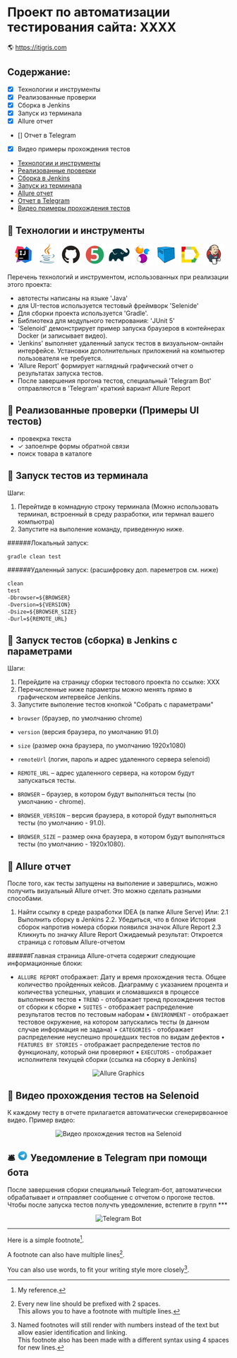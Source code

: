 # Проект по автоматизации тестирования сайта: ХХХХ
:earth_americas: https://itigris.com

## Содержание:
- [x]	Технологии и инструменты
- [x]	Реализованные проверки
- [x]	Сборка в Jenkins
- [x]	Запуск из терминала
- [x]	Allure отчет
- []	Отчет в Telegram
- [x]	Видео примеры прохождения тестов

- [Технологии и инструменты](#watermelon-технологии-и-инструменты)
- [Реализованные проверки](#watermelon-Реализованные-проверки)
- [Сборка в Jenkins](#watermelon-Jenkins-job)
- [Запуск из терминала](#watermelon-Запуск-тестов-из-терминала)
- [Allure отчет](#watermelon-Allure-отчет)
- [Отчет в Telegram](#watermelon-Уведомление-в-Telegram-при-помощи-бота)
- [Видео примеры прохождения тестов](#watermelon-Примеры-видео-о-прохождении-тестов)

## :watermelon: Технологии и инструменты

<p align="center">
<a href="https://www.jetbrains.com/idea/"><img src="images/logo/Idea.svg" width="50" height="50"  alt="IDEA"/></a>
<a href="https://www.java.com/"><img src="images/logo/Java.svg" width="50" height="50"  alt="Java"/></a>
<a href="https://github.com/"><img src="images/logo/GitHub.svg" width="50" height="50"  alt="Github"/></a>
<a href="https://junit.org/junit5/"><img src="images/logo/Junit5.svg" width="50" height="50"  alt="JUnit 5"/></a>
<a href="https://gradle.org/"><img src="images/logo/Gradle.svg" width="50" height="50"  alt="Gradle"/></a>
<a href="https://selenide.org/"><img src="images/logo/Selenide.svg" width="50" height="50"  alt="Selenide"/></a>
<a href="https://aerokube.com/selenoid/"><img src="images/logo/Selenoid.svg" width="50" height="50"  alt="Selenoid"/></a>
<a href="https://github.com/allure-framework/allure2"><img src="images/logo/Allure.svg" width="50" height="50"  alt="Allure"/></a>
<a href="https://www.jenkins.io/"><img src="images/logo/Jenkins.svg" width="50" height="50"  alt="Jenkins"/></a>
</p>

Перечень технологий и инструментом, использованных при реализации этого проекта:

- автотесты написаны на языке 'Java'
- для UI-тестов используется тестовый фреймворк 'Selenide'
- Для сборки проекта используется 'Gradle'.
- Библиотека для модульного тестирования: 'JUnit 5' 
- 'Selenoid' демонстрирует пример запуска браузеров в контейнерах Docker (и записывает видео).
- 'Jenkins' выполняет удаленный запуск тестов в визуальном-онлайн интерфейсе. Установки дополнительных приложений на компьютер пользователя не требуется. 
- 'Allure Report' формирует наглядный графический отчет о результатах  запуска тестов.
- После завершения прогона тестов, специальный 'Telegram Bot' отправляются в 'Telegram' краткий вариант Allure Report 

## :watermelon: Реализованные проверки (Примеры UI тестов)
- провекрка текста 
- ✓ запоелнре формы обратной связи
- поиск товара в каталоге

## :japanese_ogre: Запуск тестов из терминала

Шаги:
1. Перейтиде в комнадную строку терминала (Можно использовать терминал, встроенный в среду разработки, или термнал вашего компьютра)
2. Запустите на выполение команду, приведенную ниже.

######Локальный запуск:
```
gradle clean test
```

######Удаленный запуск: (расшифровку доп. пареметров см. ниже)
```
clean
test
-Dbrowser=${BROWSER}
-Dversion=${VERSION}
-Dsize=${BROWSER_SIZE}
-Durl=${REMOTE_URL}
```

## :watermelon: Запуск тестов (сборка) в Jenkins с параметрами

Шаги:
1. Перейдите на страницу сборки тестового проекта по ссылке:  ХХХ
2. Перечисленные ниже параметры можно менять прямо в графическом интервейсе Jenkins.
3. Запустите выполение тестов кнопкой "Собрать с параметрами" 

- `browser` (браузер, по умолчанию chrome)
- `version` (версия браузера, по умолчанию 91.0)
- `size` (размер окна браузера, по умолчанию 1920x1080)
- `remoteUrl` (логин, пароль и адрес удаленного сервера selenoid)

- `REMOTE_URL` – адрес удаленного сервера, на котором будут запускаться тесты.
- `BROWSER` – браузер, в котором будут выполняться тесты (по умолчанию - chrome).
- `BROWSER_VERSION` – версия браузера, в которой будут выполняться тесты (по умолчанию - 91.0).
- `BROWSER_SIZE` – размер окна браузера, в котором будут выполняться тесты (по умолчанию - 1920x1080).


 ## :watermelon: Allure отчет
 
После того, как тесты запущены на выполение и завершлись, можно получить визуальный Allure отчет. Это можно сделать разными способами.
1. Найти ссылку в среде разработки IDEA (в папке Allure Serve)
Или:
2.1 Выполнить сборку в Jenkins
2.2. Убедиться, что в блоке История сборок напротив номера сборки появился значок Allure Report
2.3 Кликнуть по  значку Allure Report
Ожидаемый результат: Откроется страница с готовым Allure-отчетом

######Главная страница Allure-отчета содержит следующие информационные блоки:

* `ALLURE REPORT` отображает: Дату и время прохождения теста. Общее количество пройденных кейсов. Диаграмму с указанием процента и количества успешных, упавших и сломавшихся в процессе выполнения тестов
•	  `TREND` - отображает тренд прохождения тестов от сборки к сборке
•	  `SUITES` - отображает распределение результатов тестов по тестовым наборам
•	  `ENVIRONMENT` - отображает тестовое окружение, на котором запускались тесты (в данном случае информация не задана)
•	  `CATEGORIES` - отображает распределение неуспешно прошедших тестов по видам дефектов
•	  `FEATURES BY STORIES` - отображает распределение тестов по функционалу, который они проверяют
•	  `EXECUTORS` - отображает исполнителя текущей сборки (ссылка на сборку в Jenkins)

<p align="center">
<img title="Allure Graphics" src="images/screens/Screenshot_ХХХ.png">
</p>

## :watermelon:  Видео прохождения тестов на Selenoid
К каждому тесту в отчете прилагается автоматически сгенерирвоанное видео. Пример видео:

<p align="center">
<img title="Видео прохождения тестов на Selenoid" src="images/screens/Screenshot_ХХХ.png">
</p>

## :bellhop_bell: <img src="images/logo/Telegram.svg" width="25" height="25"  alt="Telegram"/></a> Уведомление в Telegram при помощи бота
После завершения сборки специальный Telegram-бот, автоматически обрабатывает и отправляет сообщение с отчетом о прогоне тестов.
Чтобы после запуска тестов получть уведомление, встепите в групп ***

<p align="center">
<img title="Telegram Bot" src="images/screens/Screenshot_ХХХ.png">
</p>

----------------------------------
Here is a simple footnote[^1].

A footnote can also have multiple lines[^2].  

You can also use words, to fit your writing style more closely[^note].

[^1]: My reference.
[^2]: Every new line should be prefixed with 2 spaces.  
  This allows you to have a footnote with multiple lines.
[^note]:
    Named footnotes will still render with numbers instead of the text but allow easier identification and linking.  
    This footnote also has been made with a different syntax using 4 spaces for new lines.
